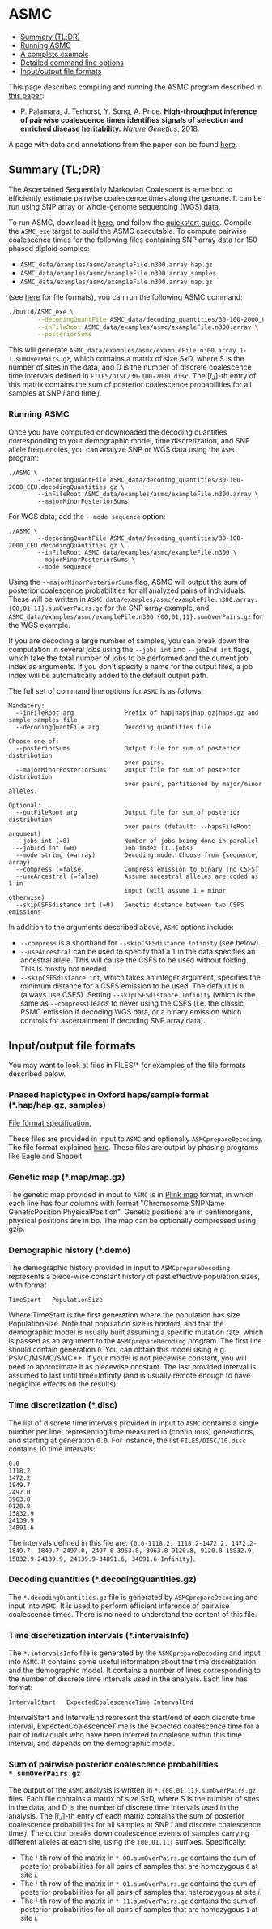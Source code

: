 # ASMC

- [Summary (TL;DR)](#summary-tldr)
- [Running ASMC](#running-asmc)
- [A complete example](#a-complete-example)
- [Detailed command line options](#detailed-command-line-options)
- [Input/output file formats](#inputoutput-file-formats)

This page describes compiling and running the ASMC program described in [this paper](https://doi.org/10.1038/s41588-018-0177-x):

- P. Palamara, J. Terhorst, Y. Song, A. Price. **High-throughput inference of pairwise coalescence times identifies signals of selection and enriched disease heritability.** *Nature Genetics*, 2018.


A page with data and annotations from the paper can be found [here](https://palamaralab.github.io/software/asmc/data/).

## Summary (TL;DR)

The Ascertained Sequentially Markovian Coalescent is a method to efficiently estimate pairwise coalescence times along the genome.
It can be run using SNP array or whole-genome sequencing (WGS) data.

To run ASMC, download it [here](https://github.com/PalamaraLab/ASMC), and follow the [quickstart guide](./quickstart_user.md).
Compile the `ASMC_exe` target to build the ASMC executable.
To compute pairwise coalescence times for the following files containing SNP array data for 150 phased diploid samples:

- `ASMC_data/examples/asmc/exampleFile.n300.array.hap.gz`
- `ASMC_data/examples/asmc/exampleFile.n300.array.samples`
- `ASMC_data/examples/asmc/exampleFile.n300.array.map.gz`

(see [here](#inputoutput-file-formats) for file formats), you can run the following ASMC command:
```bash
./build/ASMC_exe \
        --decodingQuantFile ASMC_data/decoding_quantities/30-100-2000_CEU.decodingQuantities.gz \
        --inFileRoot ASMC_data/examples/asmc/exampleFile.n300.array \
        --posteriorSums
```

This will generate `ASMC_data/examples/asmc/exampleFile.n300.array.1-1.sumOverPairs.gz`, which contains a matrix of size SxD, where S is the number of sites in the data, and D is the number of discrete coalescence time intervals defined in `FILES/DISC/30-100-2000.disc`.
The [*i*,*j*]-th entry of this matrix contains the sum of posterior coalescence probabilities for all samples at SNP *i* and time *j*.

### Running ASMC

Once you have computed or downloaded the decoding quantities corresponding to your demographic model, time discretization, and SNP allele frequencies, you can analyze SNP or WGS data using the `ASMC` program:

```
./ASMC \
        --decodingQuantFile ASMC_data/decoding_quantities/30-100-2000_CEU.decodingQuantities.gz \
        --inFileRoot ASMC_data/examples/asmc/exampleFile.n300.array \
        --majorMinorPosteriorSums
```

For WGS data, add the `--mode sequence` option:

```
./ASMC \
        --decodingQuantFile ASMC_data/decoding_quantities/30-100-2000_CEU.decodingQuantities.gz \
        --inFileRoot ASMC_data/examples/asmc/exampleFile.n300 \
        --majorMinorPosteriorSums \
        --mode sequence
```

Using the `--majorMinorPosteriorSums` flag, ASMC will output the sum of posterior coalescence probabilities for all analyzed pairs of individuals.
These will be written in `ASMC_data/examples/asmc/exampleFile.n300.array.{00,01,11}.sumOverPairs.gz` for the SNP array example, and `ASMC_data/examples/asmc/exampleFile.n300.{00,01,11}.sumOverPairs.gz` for the WGS example.

If you are decoding a large number of samples, you can break down the computation in several *jobs* using the `--jobs int` and `--jobInd int` flags, which take the total number of jobs to be performed and the current job index as arguments.
If you don't specify a name for the output files, a job index will be automatically added to the default output path.

The full set of command line options for `ASMC` is as follows:

```
Mandatory:
  --inFileRoot arg              Prefix of hap|haps|hap.gz|haps.gz and sample|samples file
  --decodingQuantFile arg       Decoding quantities file

Choose one of:
  --posteriorSums               Output file for sum of posterior distribution
                                over pairs.
  --majorMinorPosteriorSums     Output file for sum of posterior distribution 
                                over pairs, partitioned by major/minor alleles.                                

Optional:
  --outFileRoot arg             Output file for sum of posterior distribution
                                over pairs (default: --hapsFileRoot argument)
  --jobs int (=0)               Number of jobs being done in parallel
  --jobInd int (=0)             Job index (1..jobs)
  --mode string (=array)        Decoding mode. Choose from {sequence, array}.
  --compress (=false)           Compress emission to binary (no CSFS)
  --useAncestral (=false)       Assume ancestral alleles are coded as 1 in
                                input (will assume 1 = minor otherwise)
  --skipCSFSdistance int (=0)   Genetic distance between two CSFS emissions
```

In addition to the arguments described above, `ASMC` options include:
- `--compress` is a shorthand for `--skipCSFSdistance Infinity` (see below).
- `--useAncestral` can be used to specify that a `1` in the data specifies an ancestral allele. This will cause the CSFS to be used without folding. This is mostly not needed.
- `--skipCSFSdistance int`, which takes an integer argument, specifies the minimum distance for a CSFS emission to be used. The default is `0` (always use CSFS). Setting `--skipCSFSdistance Infinity` (which is the same as `--compress`) leads to never using the CSFS (i.e. the classic PSMC emission if decoding WGS data, or a binary emission which controls for ascertainment if decoding SNP array data).

## Input/output file formats

You may want to look at files in FILES/\* for examples of the file formats described below.

### Phased haplotypes in Oxford haps/sample format (\*.hap/hap.gz, samples)

[File format specification.](https://www.cog-genomics.org/plink/2.0/formats#haps)

These files are provided in input to `ASMC` and optionally `ASMCprepareDecoding`. The file format explained [here](https://www.cog-genomics.org/plink/2.0/formats#haps). These files are output by phasing programs like Eagle and Shapeit.

### Genetic map (\*.map/map.gz)

The genetic map provided in input to `ASMC` is in [Plink map](https://www.cog-genomics.org/plink2/formats#map) format, in which each line has four columns with format "Chromosome SNPName GeneticPosition PhysicalPosition". Genetic positions are in centimorgans, physical positions are in bp. The map can be optionally compressed using gzip.

### Demographic history (\*.demo)

The demographic history provided in input to `ASMCprepareDecoding` represents a piece-wise constant history of past effective population sizes, with format
```
TimeStart   PopulationSize
```

Where TimeStart is the first generation where the population has size PopulationSize. Note that population size is *haploid*, and that the demographic model is usually built assuming a specific mutation rate, which is passed as an argument to the `ASMCprepareDecoding` program. The first line should contain generation `0`. You can obtain this model using e.g. PSMC/MSMC/SMC++. If your model is not piecewise constant, you will need to approximate it as piecewise constant. The last provided interval is assumed to last until time=Infinity (and is usually remote enough to have negligible effects on the results).

### Time discretization (\*.disc)

The list of discrete time intervals provided in input to `ASMC` contains a single number per line, representing time measured in (continuous) generations, and starting at generation `0.0`. For instance, the list `FILES/DISC/10.disc` contains 10 time intervals:
```
0.0
1118.2
1472.2
1849.7
2497.0
3963.8
9120.8
15832.9
24139.9
34891.6
```

The intervals defined in this file are: `{0.0-1118.2, 1118.2-1472.2, 1472.2-1849.7, 1849.7-2497.0, 2497.0-3963.8, 3963.8-9120.8, 9120.8-15832.9, 15832.9-24139.9, 24139.9-34891.6, 34891.6-Infinity}`.

### Decoding quantities (\*.decodingQuantities.gz)

The `*.decodingQuantities.gz` file is generated by `ASMCprepareDecoding` and input into `ASMC`. It is used to perform efficient inference of pairwise coalescence times. There is no need to understand the content of this file.

### Time discretization intervals (\*.intervalsInfo)

The `*.intervalsInfo` file is generated by the `ASMCprepareDecoding` and input into `ASMC`. It contains some useful information about the time discretization and the demographic model. It contains a number of lines corresponding to the number of discrete time intervals used in the analysis. Each line has format:

```
IntervalStart   ExpectedCoalescenceTime IntervalEnd
```

IntervalStart and IntervalEnd represent the start/end of each discrete time interval, ExpectedCoalescenceTime is the expected coalescence time for a pair of individuals who have been inferred to coalesce within this time interval, and depends on the demographic model.

### Sum of pairwise posterior coalescence probabilities `*.sumOverPairs.gz`

The output of the `ASMC` analysis is written in `*.{00,01,11}.sumOverPairs.gz` files. Each file contains a matrix of size SxD, where S is the number of sites in the data, and D is the number of discrete time intervals used in the analysis. The [*i*,*j*]-th entry of each matrix contains the sum of posterior coalescence probabilities for all samples at SNP *i* and discrete coalescence time *j*. The output breaks down coalescence events of samples carrying different alleles at each site, using the `{00,01,11}` suffixes. Specifically:

- The *i*-th row of the matrix in `*.00.sumOverPairs.gz` contains the sum of posterior probabilities for all pairs of samples that are homozygous `0` at site *i*.
- The *i*-th row of the matrix in `*.01.sumOverPairs.gz` contains the sum of posterior probabilities for all pairs of samples that heterozygous at site *i*.
- The *i*-th row of the matrix in `*.11.sumOverPairs.gz` contains the sum of posterior probabilities for all pairs of samples that are homozygous `1` at site *i*.
